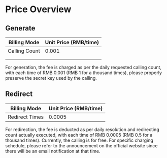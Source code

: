 # Price Overview

## Generate

| Billing Mode | Unit Price (RMB/time) |
| -------- | ------------- |
| Calling Count | 0.001         |
|          |               |
|          |               |

For generation, the fee is charged as per the daily requested calling count, with each time of RMB 0.001 (RMB 1 for a thousand times), please properly preserve the secret key used by the calling.

## Redirect

| Billing Mode         | Unit Price (RMB/time) |
| ---------------- | ------------- |
| Redirect Times | 0.0005        |

For redirection, the fee is deducted as per daily resolution and redirecting count actually executed, with each time of RMB 0.0005 (RMB 0.5 for a thousand times). Currently, the calling is for free. For specific charging schedule, please refer to the announcement on the official website since there will be an email notification at that time.

